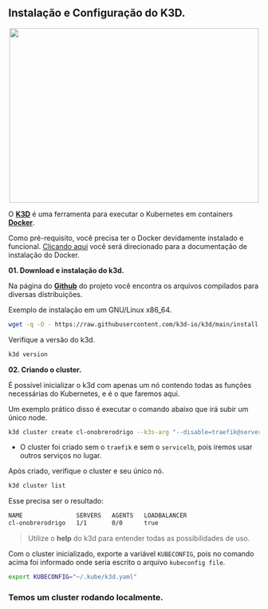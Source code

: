 ## Instalação e Configuração do K3D.

<p align="center">
  <img width="500" height="350" src="https://k3d.io/v5.1.0/static/img/k3d_logo_black_blue.svg">
</p>

O [**K3D**](https://k3d.io/) é uma ferramenta para executar o Kubernetes em containers [**Docker**](https://docs.docker.com/).

Como pré-requisito, você precisa ter o Docker devidamente instalado e funcional. [Clicando aqui](https://docs.docker.com/get-docker/) você será direcionado para a documentação de instalação do Docker.

**01. Download e instalação do k3d.**

Na página do [**Github**](https://github.com/k3d-io/k3d/releases) do projeto você encontra os arquivos compilados para diversas distribuições.

Exemplo de instalação em um GNU/Linux x86_64.

```bash
wget -q -O - https://raw.githubusercontent.com/k3d-io/k3d/main/install.sh | bash
```
Verifique a versão do k3d.
```bash
k3d version
```

**02. Criando o cluster.**

É possível inicializar o k3d com apenas um nó contendo todas as funções necessárias do Kubernetes, e é o que faremos aqui.

Um exemplo prático disso é executar o comando abaixo que irá subir um único node.

```bash
k3d cluster create cl-onobrerodrigo --k3s-arg "--disable=traefik@server:*" --k3s-arg "--disable=servicelb@server:*"
```

- O cluster foi criado sem o `traefik` e sem o `servicelb`, pois iremos usar outros serviços no lugar.

Após criado, verifique o cluster e seu único nó.

```bash
k3d cluster list
```

Esse precisa ser o resultado:
```bash
NAME               SERVERS   AGENTS   LOADBALANCER
cl-onobrerodrigo   1/1       0/0      true
```
> Utilize o **help** do k3d para entender todas as possibilidades de uso.

Com o cluster inicializado, exporte a variável `KUBECONFIG`, pois no comando acima foi informado onde seria escrito o arquivo `kubeconfig file`.
```bash
export KUBECONFIG="~/.kube/k3d.yaml"
```

### Temos um cluster rodando localmente.